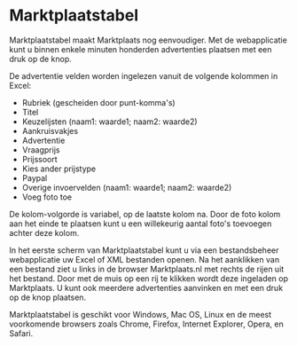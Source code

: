 Marktplaatstabel
================

Marktplaatstabel maakt Marktplaats nog eenvoudiger. Met de webapplicatie kunt u
binnen enkele minuten honderden advertenties plaatsen met een druk op de knop.

De advertentie velden worden ingelezen vanuit de volgende kolommen in Excel:

- Rubriek (gescheiden door punt-komma's)
- Titel
- Keuzelijsten (naam1: waarde1; naam2: waarde2)
- Aankruisvakjes
- Advertentie
- Vraagprijs
- Prijssoort
- Kies ander prijstype
- Paypal
- Overige invoervelden  (naam1: waarde1; naam2: waarde2)
- Voeg foto toe

De kolom-volgorde is variabel, op de laatste kolom na. Door de foto kolom aan
het einde te plaatsen kunt u een willekeurig aantal foto's toevoegen achter
deze kolom.

In het eerste scherm van Marktplaatstabel kunt u via een bestandsbeheer
webapplicatie uw Excel of XML bestanden openen. Na het aanklikken van een
bestand ziet u links in de browser Marktplaats.nl met rechts de rijen uit
het bestand. Door met de muis op een rij te klikken wordt deze ingeladen
op Marktplaats. U kunt ook meerdere advertenties aanvinken en met een druk
op de knop plaatsen.

Marktplaatstabel is geschikt voor Windows, Mac OS, Linux en de meest
voorkomende browsers zoals Chrome, Firefox, Internet Explorer, Opera,
en Safari.
